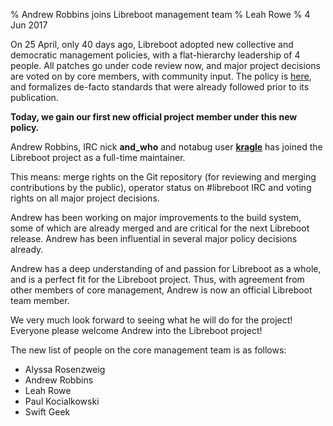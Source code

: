 % Andrew Robbins joins Libreboot management team
% Leah Rowe
% 4 Jun 2017

On 25 April, only 40 days ago, Libreboot adopted new collective and democratic
management policies, with a flat-hierarchy leadership of 4 people. All patches
go under code review now, and major project decisions are voted on by core
members, with community input. The policy is [here](../management.md), and
formalizes de-facto standards that were already followed prior to its
publication.

**Today, we gain our first new official project member under this new policy.**

Andrew Robbins, IRC nick **and\_who** and notabug user
**[kragle](https://notabug.org/kragle)** has joined the Libreboot project as a
full-time maintainer.

This means: merge rights on the Git repository (for reviewing and merging
contributions by the public), operator status on #libreboot IRC and voting
rights on all major project decisions.

Andrew has been working on major improvements to the build system, some of
which are already merged and are critical for the next Libreboot release.
Andrew has been influential in several major policy decisions already.

Andrew has a deep understanding of and passion for Libreboot as a whole, and
is a perfect fit for the Libreboot project. Thus, with agreement from other
members of core management, Andrew is now an official Libreboot team member.

We very much look forward to seeing what he will do for the project! Everyone
please welcome Andrew into the Libreboot project!

The new list of people on the core management team is as follows:

- Alyssa Rosenzweig
- Andrew Robbins
- Leah Rowe
- Paul Kocialkowski
- Swift Geek
